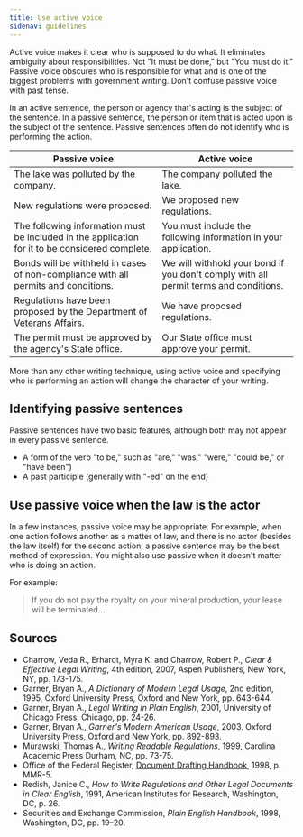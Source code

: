 ```yaml
---
title: Use active voice
sidenav: guidelines
---
```


Active voice makes it clear who is supposed to do what. It eliminates ambiguity about responsibilities. Not "It must be done," but "You must do it." Passive voice obscures who is responsible for what and is one of the biggest problems with government writing. Don't confuse passive voice with past tense.

In an active sentence, the person or agency that's acting is the subject of the sentence. In a passive sentence, the person or item that is acted upon is the subject of the sentence. Passive sentences often do not identify who is performing the action.

Passive voice | Active voice
----------------------------------------------------------------------------------------------- | ------------------------------------------------------------------------------------
The lake was polluted by the company. | The company polluted the lake.
New regulations were proposed. | We proposed new regulations.
The following information must be included in the application for it to be considered complete. | You must include the following information in your application.
Bonds will be withheld in cases of non-compliance with all permits and conditions. | We will withhold your bond if you don't comply with all permit terms and conditions.
Regulations have been proposed by the Department of Veterans Affairs. | We have proposed regulations.
The permit must be approved by the agency's State office. | Our State office must approve your permit.

More than any other writing technique, using active voice and specifying who is performing an action will change the character of your writing.

## Identifying passive sentences

Passive sentences have two basic features, although both may not appear in every passive sentence.

- A form of the verb "to be," such as "are," "was," "were," "could be," or "have been")
- A past participle (generally with "-ed" on the end)

## Use passive voice when the law is the actor

In a few instances, passive voice may be appropriate. For example, when one action follows another as a matter of law, and there is no actor (besides the law itself) for the second action, a passive sentence may be the best method of expression. You might also use passive when it doesn't matter who is doing an action.

For example:

> If you do not pay the royalty on your mineral production, your lease will be terminated...

## Sources

- Charrow, Veda R., Erhardt, Myra K. and Charrow, Robert P., _Clear & Effective Legal Writing_, 4th edition, 2007, Aspen Publishers, New York, NY, pp. 173-175.
- Garner, Bryan A., _A Dictionary of Modern Legal Usage_, 2nd edition, 1995, Oxford University Press, Oxford and New York, pp. 643-644.
- Garner, Bryan A., _Legal Writing in Plain English_, 2001, University of Chicago Press, Chicago, pp. 24-26.
- Garner, Bryan A., _Garner's Modern American Usage_, 2003. Oxford University Press, Oxford and New York, pp. 892-893.
- Murawski, Thomas A., _Writing Readable Regulations_, 1999, Carolina Academic Press Durham, NC, pp. 73-75.
- Office of the Federal Register, [Document Drafting Handbook](http://www.archives.gov/federal-register/write/handbook/ddh.pdf), 1998, p. MMR-5.
- Redish, Janice C., _How to Write Regulations and Other Legal Documents in Clear English_, 1991, American Institutes for Research, Washington, DC, p. 26.
- Securities and Exchange Commission, _Plain English Handbook_, 1998, Washington, DC, pp. 19–20.
